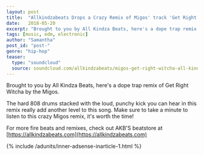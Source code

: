 ```yaml
---
layout: post
title:  "Allkindzabeats Drops a Crazy Remix of Migos' track 'Get Right Witcha'"
date:   2018-05-20
excerpt: "Brought to you by All Kindza Beats, here's a dope trap remix of Get Right Witcha by the Migos."
tags: [music, edm, electronic]
author: "Samantha"
post_id: "post-"
genre: "hip-hop"
teaser:
  type: "soundcloud"
  source: soundcloud.com/allkindzabeats/migos-get-right-witcha-all-kindza-beats-remix
---
```

Brought to you by All Kindza Beats, here's a dope trap remix of Get Right Witcha by the Migos.

The hard 808 drums stacked with the loud, punchy kick you can hear in this remix really add another level to this song. Make sure to take a minute to listen to this crazy Migos remix, it's worth the time!

For more fire beats and remixes, check out AKB'S beatstore at [https://allkindzabeats.com](https://allkindzabeats.com)

{% include /adunits/inner-adsense-inarticle-1.html %}
